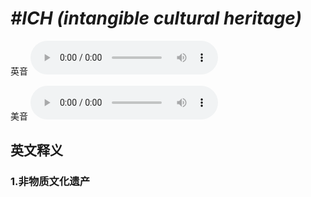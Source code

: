 # ***\#ICH (intangible cultural heritage)*** 
英音
<audio src="./media/ICH (intangible cultural heritage)1_AAC.aac" controls="controls"></audio>

美音
<audio src="./media/ICH (intangible cultural heritage)2_AAC.aac" controls="controls"></audio>



  

英文释义
---
### 1.**非物质文化遗产**  


